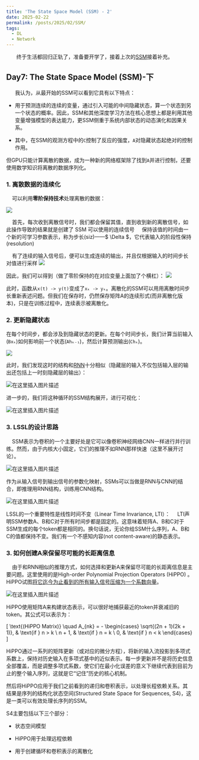 ```yaml
---
title: 'The State Space Model (SSM) - 2'
date: 2025-02-22
permalink: /posts/2025/02/SSM/
tags:
  - DL
  - Network
---
```


       终于生活都回归正轨了，准备要开学了，接着上次的[SSM](https://jiacheng-han.github.io/posts/2025/02/SSM-1/)接着补充。

## Day7: The State Space Model (SSM)-下

      我认为，从最开始的SSM可以看到它具有以下特点：

* 用于预测连续的连续的变量，通过引入可能的中间隐藏状态，算一个状态到另一个状态的概率。因此，SSM和其他深度学习方法在核心思想上都是利用其他变量增强模型的表达能力，更SSM侧重于系统内部状态的动态演化和因果关系。

* 其中，在SSM的观测方程中的`C`控制了反应的强度，`A`对隐藏状态起绝对的控制作用。

但GPU只能计算离散的数据，成为一种新的网络框架除了找到`A`并进行控制，还要使用数学知识将离散的数据序列化。

### 1. 离散数据的连续化

    可以利用**零阶保持技术**处理离散的数据：

![](https://i-blog.csdnimg.cn/blog_migrate/9b5b7e0a489a361d49206b3d075e70d4.png)

    首先，每次收到离散信号时，我们都会保留其值，直到收到新的离散信号，如此操作导致的结果就是创建了 SSM 可以使用的连续信号
    保持该值的时间由一个新的可学习参数表示，称为步长(siz)——$ \Delta $，它代表输入的阶段性保持(resolution)

    有了连续的输入信号后，便可以生成连续的输出，并且仅根据输入的时间步长对值进行采样
![](https://i-blog.csdnimg.cn/blog_migrate/0e7c866d0ef55857ca8d5fc12608e97d.png)

因此，我们可以得到（做了零阶保持的在对应变量上面加了个横杠）：
![](https://i-blog.csdnimg.cn/blog_migrate/c7cd6784f004bf9a87dc948b0e5b964a.png)

此时，函数从`x(t) -> y(t)`变成了`xₖ -> yₖ`。离散化的SSM可以用用离散时间步长重新表述问题。但我们在保存时，仍然保存矩阵A的连续形式(而非离散化版本)，只是在训练过程中，连续表示被离散化。

### 2. 更新隐藏状态

在每个时间步，都会涉及到隐藏状态的更新。在每个时间步长，我们计算当前输入(`Bxₖ`)如何影响前一个状态(`Ahₖ₋₁`)，然后计算预测输出(`Chₖ`)。

![](https://i-blog.csdnimg.cn/blog_migrate/792f521af19fa2f74f78d44146985025.png)

此时，我们发现这时的结构和[RNN](https://jiacheng-han.github.io/posts/2025/01/RNN/)十分相似（隐藏层的输入不仅包括输入层的输出还包括上一时刻隐藏层的输出）：

![在这里插入图片描述](https://i-blog.csdnimg.cn/blog_migrate/35fb0bd7dd8603b499bd4f9e75097519.png#pic_center)

进一步的，我们将这种循环的SSM结构展开，进行可视化：

![在这里插入图片描述](https://i-blog.csdnimg.cn/blog_migrate/7e957070f3719254d0db58612633699b.png#pic_center)

### 3. **LSSL的设计思路**

    SSM表示为卷积的一个主要好处是它可以像卷积神经网络CNN一样进行并行训练。然而，由于内核大小固定，它们的推理不如RNN那样快速（这里不展开讨论）。

![在这里插入图片描述](https://i-blog.csdnimg.cn/blog_migrate/dbe54f4e587ab6e106b4120d3b1a2302.png#pic_center)

作为从输入信号到输出信号的参数化映射，SSMs可以当做是RNN与CNN的结合，即推理用RNN结构，训练用CNN结构。

![在这里插入图片描述](https://i-blog.csdnimg.cn/blog_migrate/606ae80b1379a730fbf1103e1406cfc1.png#pic_center)

LSSL的一个重要特性是线性时间不变（Linear Time Invariance, LTI）：
    LTI声明SSM参数A、B和C对于所有时间步都是固定的。这意味着矩阵A、B和C对于SSM生成的每个token都是相同的。换句话说，无论你给SSM什么序列，A、B和C的值都保持不变。我们有一个不感知内容(not content-aware)的静态表示。

### 3. 如何创建A来保留尽可能的长距离信息

    由于和RNN相似的推理方式，如何选择和更新A来保留尽可能的长距离信息是主要问题。这里使用的是High-order Polynomial Projection Operators (HiPPO) 。HiPPO试图<u>将它迄今为止看到的所有输入信号压缩为一个系数向量</u>。

![在这里插入图片描述](https://i-blog.csdnimg.cn/blog_migrate/04b617c6d04eedf7679fa0d2e23bf4ff.png#pic_center)

HiPPO使用矩阵A来构建状态表示，可以很好地捕获最近的token并衰减旧的token。其公式可以表示为：

\[
\text{(HiPPO Matrix)} \quad A_{nk} = - 
\begin{cases} 
\sqrt{(2n + 1)(2k + 1)}, & \text{if } n > k \\
n + 1, & \text{if } n = k \\
0, & \text{if } n < k
\end{cases}
\]

HiPPO通过一系列的矩阵更新（或对应的微分方程），将新的输入流投影到多项式系数上，保持对历史输入在多项式基中的近似表示。每一步更新并不是将历史信息全部覆盖，而是调整多项式系数，使它们在最小化误差的意义下继续代表到目前为止的整个输入序列，这就是它“记住”历史的核心机制。

然后将HiPPO应用于我们之前看到的递归和卷积表示，以处理长程依赖关系。其结果是序列的结构化状态空间(Structured State Space for Sequences, S4)，这是一类可以有效处理长序列的SSM。

S4主要包括以下三个部分：

* 状态空间模型

* HiPPO用于处理远程依赖

* 用于创建循环和卷积表示的离散化
